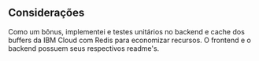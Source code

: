 ## Considerações

Como um bônus, implementei e testes unitários no backend e cache dos buffers da IBM Cloud com Redis para economizar recursos.
O frontend e o backend possuem seus respectivos readme's.